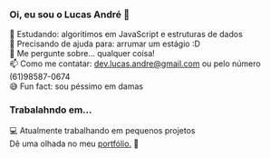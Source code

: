 ### Oi, eu sou o Lucas André 👋  
 
🌱 Estudando: algoritimos em JavaScript e estruturas de dados  
🤔 Precisando de ajuda para: arrumar um estágio :D  
💬 Me pergunte sobre... qualquer coisa!  
📫 Como me contatar: dev.lucas.andre@gmail.com ou pelo número (61)98587-0674  
😅 Fun fact: sou péssimo em damas  

### Trabalahndo em...

💻 Atualmente trabalhando em pequenos projetos  
Dê uma olhada no meu [portfólio.](https://lucas-andre.github.io) 🚀
